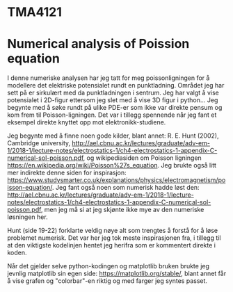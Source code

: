 # TMA4121
<h1>Numerical analysis of Poission equation</h1>

I denne numeriske analysen har jeg tatt for meg poissonligningen for å modellere det elektriske potensialet rundt en punktladning. 
Området jeg har sett på er sirkulært med da punktladningen i sentrum. Jeg har valgt å vise potensialet i 2D-figur ettersom jeg slet med å vise 3D figur i python...
Jeg begynte med å søke rundt på ulike PDE-er som ikke var direkte pensum og kom frem til Poisson-ligningen. Det var i tillegg spennende når jeg fant et eksempel direkte
knyttet opp mot elektronikk-studiene.

Jeg begynte med å finne noen gode kilder, blant annet: R. E. Hunt (2002), Cambridge university, http://ael.cbnu.ac.kr/lectures/graduate/adv-em-1/2018-1/lecture-notes/electrostatics-1/ch4-electrostatics-1-appendix-C-numerical-sol-poisson.pdf, og wikipediasiden om Poisson ligningen https://en.wikipedia.org/wiki/Poisson%27s_equation. Jeg brukte også litt mer indirekte denne siden for inspirasjon: https://www.studysmarter.co.uk/explanations/physics/electromagnetism/poisson-equation/.
Jeg fant også noen som numerisk hadde løst den: http://ael.cbnu.ac.kr/lectures/graduate/adv-em-1/2018-1/lecture-notes/electrostatics-1/ch4-electrostatics-1-appendix-C-numerical-sol-poisson.pdf, men jeg må si at jeg skjønte ikke mye av den numeriske løsningen her.

Hunt (side 19-22) forklarte veldig nøye alt som trengtes å forstå for å løse problemet numerisk. Det var her jeg tok meste inspirasjonen fra, i tillegg til at den viktigste kodelinjen hentet jeg herifra som er kommentert direkte i koden.

Når det gjelder selve python-kodingen og matplotlib bruken brukte jeg jevnlig matplotlib sin egen side: https://matplotlib.org/stable/, blant annet får å vise grafen og "colorbar"-en riktig og med farger jeg syntes passet. 




